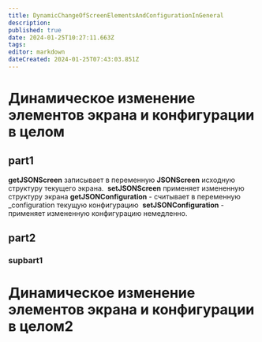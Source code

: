 ```yaml
---
title: DynamicChangeOfScreenElementsAndConfigurationInGeneral
description: 
published: true
date: 2024-01-25T10:27:11.663Z
tags: 
editor: markdown
dateCreated: 2024-01-25T07:43:03.851Z
---
```


# Динамическое изменение элементов экрана и конфигурации в целом

## part1

**getJSONScreen** записывает в переменную **JSONScreen** исходную структуру текущего экрана. 
**setJSONScreen** применяет измененную структуру экрана
**getJSONConfiguration** - считывает в переменную _configuration текущую конфигурацию 
**setJSONConfiguration** - применяет измененную конфигурацию немедленно.

## part2

### supbart1

# Динамическое изменение элементов экрана и конфигурации в целом2
